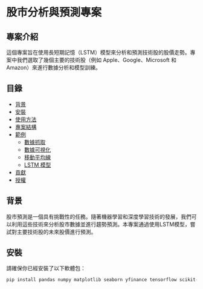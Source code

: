 # 股市分析與預測專案

## 專案介紹

這個專案旨在使用長短期記憶（LSTM）模型來分析和預測技術股的股價走勢。專案中我們選取了幾個主要的技術股（例如 Apple、Google、Microsoft 和 Amazon）來進行數據分析和模型訓練。

## 目錄

- [背景](#背景)
- [安裝](#安裝)
- [使用方法](#使用方法)
- [專案結構](#專案結構)
- [範例](#範例)
  - [數據抓取](#數據抓取)
  - [數據可視化](#數據可視化)
  - [移動平均線](#移動平均線)
  - [LSTM 模型](#lstm-模型)
- [貢獻](#貢獻)
- [授權](#授權)

## 背景

股市預測是一個具有挑戰性的任務。隨著機器學習和深度學習技術的發展，我們可以利用這些技術來分析股市數據並進行趨勢預測。本專案通過使用LSTM模型，嘗試對主要技術股的未來股價進行預測。

## 安裝

請確保你已經安裝了以下軟體包：

```bash
pip install pandas numpy matplotlib seaborn yfinance tensorflow scikit-learn
